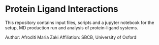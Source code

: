 # Protein Ligand Interactions

This repository contains input files, scripts and a jupyter notebook for the setup, MD production run and analysis of protein-ligand systems.

Author: Afroditi Maria Zaki
Affiliation: SBCB, University of Oxford
